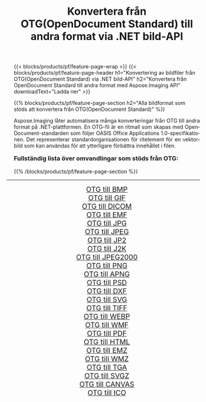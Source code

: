 ﻿---
title: Konvertera från OTG(OpenDocument Standard) till andra format via .NET bild-API 
weight: 3920
url: /sv/net/conversion/from/otg/ 
lang: sv
langdirlevel: 2
locales: zh-hans,ja,it,ru,de,es,fr,nl,id,lt,pl,pt,vi,tr,ko,zh-hant,ar,hi,th,sv,cs,uk,he
description: Med Aspose.Imaging kan du enkelt konvertera från OTG(OpenDocument Standard) till ett annat format
---

{{< blocks/products/pf/feature-page-wrap >}}
{{< blocks/products/pf/feature-page-header h1="Konvertering av bildfiler från OTG(OpenDocument Standard) via .NET bild-API" h2="Konvertera från OpenDocument Standard till andra format med Aspose.Imaging API" downloadText="Ladda ner" >}}


{{% blocks/products/pf/feature-page-section  h2="Alla bildformat som stöds att konvertera från OTG(OpenDocument Standard)" %}}
<p align=justify>Aspose.Imaging låter automatisera många konverteringar från OTG till andra format på .NET-plattformen. En OTG-fil är en ritmall som skapas med OpenDocument-standarden som följer OASIS Office Applications 1.0-specifikationen. Det representerar standardorganisationen för ritelement för en vektorbild som kan användas för att ytterligare förbättra innehållet i filen.</p>
<h3 style="margin-top:16px;">
Fullständig lista över omvandlingar som stöds från OTG:
</h3>
{{% /blocks/products/pf/feature-page-section %}}
<div class="container-fluid productfamilypage bg-gray">
    <div class="convertypes bg-gray agp-content section">
        <div class="container">
		<hr style="margin-left:-20px;"/>
		<div class="row other-converters" style="gap: 10px;font-size: 19px;text-align:center;">
		    <div class='col-md-3 other-converter remove-lp remove-rp'><a href="/imaging/sv/net/conversion/otg-to-bmp/" style="padding:15px;">OTG till BMP</a></div><div class='col-md-3 other-converter remove-lp remove-rp'><a href="/imaging/sv/net/conversion/otg-to-gif/" style="padding:15px;">OTG till GIF</a></div><div class='col-md-3 other-converter remove-lp remove-rp'><a href="/imaging/sv/net/conversion/otg-to-dicom/" style="padding:15px;">OTG till DICOM</a></div><div class='col-md-3 other-converter remove-lp remove-rp'><a href="/imaging/sv/net/conversion/otg-to-emf/" style="padding:15px;">OTG till EMF</a></div><div class='col-md-3 other-converter remove-lp remove-rp'><a href="/imaging/sv/net/conversion/otg-to-jpg/" style="padding:15px;">OTG till JPG</a></div><div class='col-md-3 other-converter remove-lp remove-rp'><a href="/imaging/sv/net/conversion/otg-to-jpeg/" style="padding:15px;">OTG till JPEG</a></div><div class='col-md-3 other-converter remove-lp remove-rp'><a href="/imaging/sv/net/conversion/otg-to-jp2/" style="padding:15px;">OTG till JP2</a></div><div class='col-md-3 other-converter remove-lp remove-rp'><a href="/imaging/sv/net/conversion/otg-to-j2k/" style="padding:15px;">OTG till J2K</a></div><div class='col-md-3 other-converter remove-lp remove-rp'><a href="/imaging/sv/net/conversion/otg-to-jpeg2000/" style="padding:15px;">OTG till JPEG2000</a></div><div class='col-md-3 other-converter remove-lp remove-rp'><a href="/imaging/sv/net/conversion/otg-to-png/" style="padding:15px;">OTG till PNG</a></div><div class='col-md-3 other-converter remove-lp remove-rp'><a href="/imaging/sv/net/conversion/otg-to-apng/" style="padding:15px;">OTG till APNG</a></div><div class='col-md-3 other-converter remove-lp remove-rp'><a href="/imaging/sv/net/conversion/otg-to-psd/" style="padding:15px;">OTG till PSD</a></div><div class='col-md-3 other-converter remove-lp remove-rp'><a href="/imaging/sv/net/conversion/otg-to-dxf/" style="padding:15px;">OTG till DXF</a></div><div class='col-md-3 other-converter remove-lp remove-rp'><a href="/imaging/sv/net/conversion/otg-to-svg/" style="padding:15px;">OTG till SVG</a></div><div class='col-md-3 other-converter remove-lp remove-rp'><a href="/imaging/sv/net/conversion/otg-to-tiff/" style="padding:15px;">OTG till TIFF</a></div><div class='col-md-3 other-converter remove-lp remove-rp'><a href="/imaging/sv/net/conversion/otg-to-webp/" style="padding:15px;">OTG till WEBP</a></div><div class='col-md-3 other-converter remove-lp remove-rp'><a href="/imaging/sv/net/conversion/otg-to-wmf/" style="padding:15px;">OTG till WMF</a></div><div class='col-md-3 other-converter remove-lp remove-rp'><a href="/imaging/sv/net/conversion/otg-to-pdf/" style="padding:15px;">OTG till PDF</a></div><div class='col-md-3 other-converter remove-lp remove-rp'><a href="/imaging/sv/net/conversion/otg-to-html/" style="padding:15px;">OTG till HTML</a></div><div class='col-md-3 other-converter remove-lp remove-rp'><a href="/imaging/sv/net/conversion/otg-to-emz/" style="padding:15px;">OTG till EMZ</a></div><div class='col-md-3 other-converter remove-lp remove-rp'><a href="/imaging/sv/net/conversion/otg-to-wmz/" style="padding:15px;">OTG till WMZ</a></div><div class='col-md-3 other-converter remove-lp remove-rp'><a href="/imaging/sv/net/conversion/otg-to-tga/" style="padding:15px;">OTG till TGA</a></div><div class='col-md-3 other-converter remove-lp remove-rp'><a href="/imaging/sv/net/conversion/otg-to-svgz/" style="padding:15px;">OTG till SVGZ</a></div><div class='col-md-3 other-converter remove-lp remove-rp'><a href="/imaging/sv/net/conversion/otg-to-canvas/" style="padding:15px;">OTG till CANVAS</a></div><div class='col-md-3 other-converter remove-lp remove-rp'><a href="/imaging/sv/net/conversion/otg-to-ico/" style="padding:15px;">OTG till ICO</a></div>
                </div>
        </div>
    </div>
</div>
<br/>

